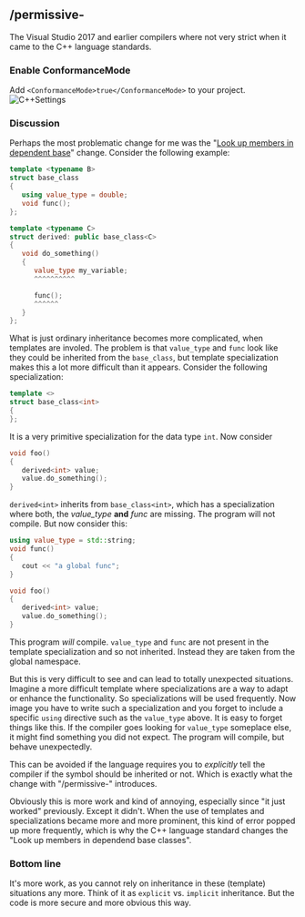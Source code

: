 ## /permissive-
The Visual Studio 2017 and earlier compilers where not very strict when it came to the C++ language standards.

### Enable ConformanceMode
Add `<ConformanceMode>true</ConformanceMode>` to your project.
![C++Settings](https://user-images.githubusercontent.com/16417930/158802810-2ff35e32-74b1-4c36-8de1-bd6f555e650e.png)

### Discussion
Perhaps the most problematic change for me was the "[Look up members in dependent base](https://docs.microsoft.com/en-us/cpp/build/reference/permissive-standards-conformance?msclkid=12163577ae8311ecbd52ecdaf807302c&view=msvc-170#look-up-members-in-dependent-base)" change. Consider the following example:
```cpp
template <typename B>
struct base_class
{
   using value_type = double;
   void func();
};

template <typename C>
struct derived: public base_class<C>
{
   void do_something()
   {
      value_type my_variable;
      ^^^^^^^^^^

      func();
      ^^^^^^
   }
};
```

What is just ordinary inheritance becomes more complicated, when templates are involed. The problem is that `value_type` and `func` look like they could be inherited from the `base_class`, but template specialization makes this a lot more difficult than it appears. Consider the following specialization:

```cpp
template <>
struct base_class<int>
{
};
```

It is a very primitive specialization for the data type `int`. Now consider
```cpp
void foo()
{
   derived<int> value;
   value.do_something();
}
```

`derived<int>` inherits from `base_class<int>`, which has a specialization where both, the *value_type* **and** *func* are missing. The program will not compile. But now consider this:

```cpp
using value_type = std::string;
void func()
{
   cout << "a global func";
}

void foo()
{
   derived<int> value;
   value.do_something();
}
```

This program *will* compile. `value_type` and `func` are not present in the template specialization and so not inherited. Instead they are taken from the global namespace.

But this is very difficult to see and can lead to totally unexpected situations. Imagine a more difficult template where specializations are a way to adapt or enhance the functionality. So specializations will be used frequently. Now image you have to write such a specialization and you forget to include a specific `using` directive such as the `value_type` above. It is easy to forget things like this. If the compiler goes looking for `value_type` someplace else, it might find something you did not expect. The program will compile, but behave unexpectedly.

This can be avoided if the language requires you to *explicitly* tell the compiler if the symbol should be inherited or not. Which is exactly what the change with "/permissive-" introduces.

Obviously this is more work and kind of annoying, especially since "it just worked" previously. Except it didn't. When the use of templates and specializations became more and more prominent, this kind of error popped up more frequently, which is why the C++ language standard changes the "Look up members in dependend base classes".

### Bottom line
It's more work, as you cannot rely on inheritance in these (template) situations any more. Think of it as `explicit` vs. `implicit` inheritance. But the code is more secure and more obvious this way.
